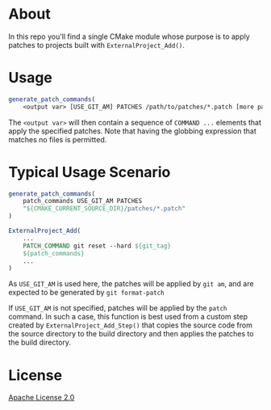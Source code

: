 # About

In this repo you'll find a single CMake module whose purpose is to apply patches to projects built with `ExternalProject_Add()`.

# Usage

```cmake
generate_patch_commands(
	<output var> [USE_GIT_AM] PATCHES /path/to/patches/*.patch [more patches])
```

 The `<output var>` will then contain a sequence of `COMMAND ...` elements that apply the specified patches. Note that having the globbing expression that matches no files is permitted.

# Typical Usage Scenario

```cmake
generate_patch_commands(
	patch_commands USE_GIT_AM PATCHES
	"${CMAKE_CURRENT_SOURCE_DIR}/patches/*.patch"
)

ExternalProject_Add(
	...
	PATCH_COMMAND git reset --hard ${git_tag}
	${patch_commands}
	...
)
```

As `USE_GIT_AM` is used here, the patches will be applied by `git am`, and are expected to be generated by `git format-patch`

If `USE_GIT_AM` is not specified, patches will be applied by the `patch` command. In such a case, this function is best used from a custom step created by `ExternalProject_Add_Step()` that copies the source code from the source directory to the build directory and then applies the patches to the build directory.

# License

[Apache License 2.0](https://www.apache.org/licenses/LICENSE-2.0)